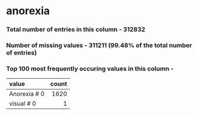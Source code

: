 
# anorexia

### Total number of entries in this column - 312832

### Number of missing values - 311211 (99.48% of the total number of entries)

### Top 100 most frequently occuring values in this column -

| value        |   count |
|:-------------|--------:|
| Anorexia # 0 |    1620 |
| visual # 0   |       1 |

